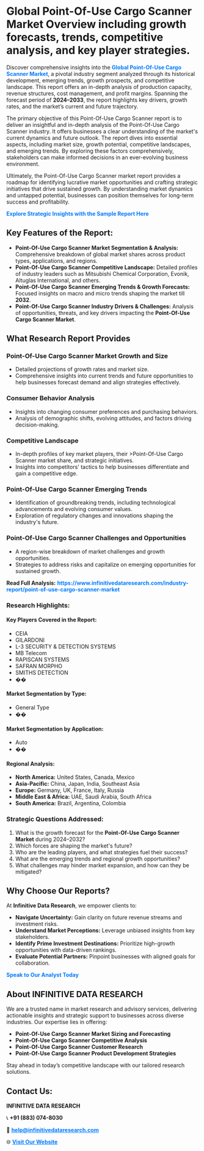 <h1>Global Point-Of-Use Cargo Scanner Market Overview including growth forecasts, trends, competitive analysis, and key player strategies.</h1>
<p>
Discover comprehensive insights into the 
<a href="https://www.infinitivedataresearch.com/industry-report/point-of-use-cargo-scanner-market" rel="dofollow" style="color: #007BFF; text-decoration: none;"><strong>Global Point-Of-Use Cargo Scanner Market</strong></a>, a pivotal industry segment analyzed through its historical development, emerging trends, growth prospects, and competitive landscape. This report offers an in-depth analysis of production capacity, revenue structures, cost management, and profit margins. Spanning the forecast period of <strong>2024–2033</strong>, the report highlights key drivers, growth rates, and the market’s current and future trajectory.
</p>
<p>
The primary objective of this Point-Of-Use Cargo Scanner report is to deliver an insightful and in-depth analysis of the Point-Of-Use Cargo Scanner industry. It offers businesses a clear understanding of the market's current dynamics and future outlook. The report dives into essential aspects, including market size, growth potential, competitive landscapes, and emerging trends. By exploring these factors comprehensively, stakeholders can make informed decisions in an ever-evolving business environment.
</p>
<p>
Ultimately, the Point-Of-Use Cargo Scanner market report provides a roadmap for identifying lucrative market opportunities and crafting strategic initiatives that drive sustained growth. By understanding market dynamics and untapped potential, businesses can position themselves for long-term success and profitability.
</p>
<p>
<a href="https://www.infinitivedataresearch.com/request-sample/reportId=108720" style="color: #007BFF; text-decoration: none;"><strong>Explore Strategic Insights with the Sample Report Here</strong></a>
</p>

<h2>Key Features of the Report:</h2>
<ul>
<li><strong>Point-Of-Use Cargo Scanner Market Segmentation & Analysis:</strong> Comprehensive breakdown of global market shares across product types, applications, and regions.</li>
<li><strong>Point-Of-Use Cargo Scanner Competitive Landscape:</strong> Detailed profiles of industry leaders such as Mitsubishi Chemical Corporation, Evonik, Altuglas International, and others.</li>
<li><strong>Point-Of-Use Cargo Scanner Emerging Trends & Growth Forecasts:</strong> Focused insights on macro and micro trends shaping the market till <strong>2032</strong>.</li>
<li><strong>Point-Of-Use Cargo Scanner Industry Drivers & Challenges:</strong> Analysis of opportunities, threats, and key drivers impacting the <strong>Point-Of-Use Cargo Scanner Market</strong>.</li>
</ul>

<h2>What Research Report Provides</h2>
<h3>Point-Of-Use Cargo Scanner Market Growth and Size</h3>
<ul>
<li>Detailed projections of growth rates and market size.</li>
<li>Comprehensive insights into current trends and future opportunities to help businesses forecast demand and align strategies effectively.</li>
</ul>

<h3>Consumer Behavior Analysis</h3>
<ul>
<li>Insights into changing consumer preferences and purchasing behaviors.</li>
<li>Analysis of demographic shifts, evolving attitudes, and factors driving decision-making.</li>
</ul>

<h3>Competitive Landscape</h3>
<ul>
<li>In-depth profiles of key market players, their >Point-Of-Use Cargo Scanner market share, and strategic initiatives.</li>
<li>Insights into competitors' tactics to help businesses differentiate and gain a competitive edge.</li>
</ul>

<h3>Point-Of-Use Cargo Scanner Emerging Trends</h3>
<ul>
<li>Identification of groundbreaking trends, including technological advancements and evolving consumer values.</li>
<li>Exploration of regulatory changes and innovations shaping the industry's future.</li>
</ul>

<h3>Point-Of-Use Cargo Scanner Challenges and Opportunities</h3>
<ul>
<li>A region-wise breakdown of market challenges and growth opportunities.</li>
<li>Strategies to address risks and capitalize on emerging opportunities for sustained growth.</li>
</ul>
<p><strong>Read Full Analysis:</strong> <a href="https://www.infinitivedataresearch.com/industry-report/point-of-use-cargo-scanner-market" rel="dofollow" style="color: #007BFF; text-decoration: none;"><strong>https://www.infinitivedataresearch.com/industry-report/point-of-use-cargo-scanner-market</strong></a></p>
<h3>Research Highlights:</h3>
<h4>Key Players Covered in the Report:</h4>
<ul><li>CEIA</li><li>GILARDONI</li><li>L-3 SECURITY &amp; DETECTION SYSTEMS</li><li>MB Telecom</li><li>RAPISCAN SYSTEMS</li><li>SAFRAN MORPHO</li><li>SMITHS DETECTION</li><li>��</li></ul>
<h4>Market Segmentation by Type:</h4>
<ul><li>General Type</li><li>��</li></ul>
<h4>Market Segmentation by Application:</h4>
<ul><li>Auto</li><li>��</li></ul>

<h4>Regional Analysis:</h4>
<ul>
<li><strong>North America:</strong> United States, Canada, Mexico</li>
<li><strong>Asia-Pacific:</strong> China, Japan, India, Southeast Asia</li>
<li><strong>Europe:</strong> Germany, UK, France, Italy, Russia</li>
<li><strong>Middle East & Africa:</strong> UAE, Saudi Arabia, South Africa</li>
<li><strong>South America:</strong> Brazil, Argentina, Colombia</li>
</ul>

<h3>Strategic Questions Addressed:</h3>
<ol>
<li>What is the growth forecast for the <strong>Point-Of-Use Cargo Scanner Market</strong> during 2024–2032?</li>
<li>Which forces are shaping the market's future?</li>
<li>Who are the leading players, and what strategies fuel their success?</li>
<li>What are the emerging trends and regional growth opportunities?</li>
<li>What challenges may hinder market expansion, and how can they be mitigated?</li>
</ol>

<h2>Why Choose Our Reports?</h2>
<p>At <strong>Infinitive Data Research</strong>, we empower clients to:</p>
<ul>
<li><strong>Navigate Uncertainty:</strong> Gain clarity on future revenue streams and investment risks.</li>
<li><strong>Understand Market Perceptions:</strong> Leverage unbiased insights from key stakeholders.</li>
<li><strong>Identify Prime Investment Destinations:</strong> Prioritize high-growth opportunities with data-driven rankings.</li>
<li><strong>Evaluate Potential Partners:</strong> Pinpoint businesses with aligned goals for collaboration.</li>
</ul>
<p><a href="https://www.infinitivedataresearch.com/industry-report/point-of-use-cargo-scanner-market" rel="dofollow" style="color: #007BFF; text-decoration: none;"><strong>Speak to Our Analyst Today</strong></a></p>

<h2>About INFINITIVE DATA RESEARCH</h2>
<p>We are a trusted name in market research and advisory services, delivering actionable insights and strategic support to businesses across diverse industries. Our expertise lies in offering:</p>
<ul>
<li><strong>Point-Of-Use Cargo Scanner Market Sizing and Forecasting</strong></li>
<li><strong>Point-Of-Use Cargo Scanner Competitive Analysis</strong></li>
<li><strong>Point-Of-Use Cargo Scanner Customer Research</strong></li>
<li><strong>Point-Of-Use Cargo Scanner Product Development Strategies</strong></li>
</ul>
<p>Stay ahead in today’s competitive landscape with our tailored research solutions.</p>

<h2>Contact Us:</h2>
<p><strong>INFINITIVE DATA RESEARCH</strong></p>
<p>📞 <strong>+91 (883) 074-8030</strong></p>
<p>📧 <strong><a href="mailto:help@infinitivedataresearch.com" style="color: #007BFF;">help@infinitivedataresearch.com</a></strong></p>
<p>🌐 <strong><a href="https://www.infinitivedataresearch.com" rel="dofollow" style="color: #007BFF;">Visit Our Website</a></strong></p>